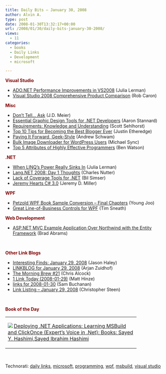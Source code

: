 ```yaml
---
title: Daily Bits – January 30, 2008
author: Alvin A.
type: post
date: 2008-01-30T13:32:17+00:00
url: /2008/01/30/daily-bits-january-30-2008/
views:
  - 11
categories:
  - books
  - Daily Links
  - Development
  - microsoft

---
```

**<font color="#800000">Visual Studio</font>**

  * <a href="http://blogs.devsource.com/devlife/content/data_access/adonet_performance_improvements_in_vs2008.html" target="_blank">ADO.NET Performance Improvements in VS2008</a> (Julia Lerman)
  * <a href="http://blogs.msdn.com/robcaron/archive/2008/01/27/7278319.aspx" target="_blank">Visual Studio 2008 Comprehensive Product Comparison</a> (Rob Caron)

**<font color="#800000">Misc</font>**

  * <a href="http://blogs.msdn.com/jmeier/archive/2008/01/28/don-t-tell-ask.aspx" target="_blank">Don&#8217;t Tell&#8230; Ask</a> (J.D. Meier)
  * <a href="http://www.ajaxninja.com/?p=299" target="_blank">Essential Graphic Design Tools for .NET Developers</a> (Aaron Stannard)
  * <a href="http://tynerblain.com/blog/2008/01/28/requirements-knowledge-and-understanding/" target="_blank">Requirements: Knowledge and Understanding</a> (Scott Sehlhorst)
  * <a href="http://www.codethinked.com/post/2008/01/Top-10-tips-for-becoming-the-best-blogger-ever.aspx" target="_blank">Top 10 Tips for Becoming the Best Blogger Ever</a> (Justin Etheredge)
  * <a href="http://www.blog.ingenuitynow.net/Paying+It+Forward+Geek+Style.aspx" target="_blank">Paying It Forward, Geek-Style</a> (Andrew Schwam)
  * <a href="http://michaelsync.net/2008/01/28/bulk-image-downloader-for-wordpress-users" target="_blank">Bulk Image Downloader for WordPress Users</a> (Michael Sync)
  * <a href="http://www.philosophicalgeek.com/2008/01/20/5-attributes-of-highly-effective-programmers/" target="_blank">Top 5 Attributes of Highly Effective Programmers</a> (Ben Watson)

**<font color="#800000">.NET</font>**

  * <a href="http://blogs.devsource.com/devlife/content/net_general/when_linqs_power_really_sinks_in.html" target="_blank">When LINQ&#8217;s Power Really Sinks In</a> (Julia Lerman)
  * <a href="http://headius.blogspot.com/2008/01/langnet-2008-day-1-thoughts.html" target="_blank">Lang.NET 2008: Day 1 Thoughts</a> (Charles Nutter)
  * <a href="http://weblogs.asp.net/bsimser/archive/2008/01/29/lack-of-coverage-tools-for-net.aspx" target="_blank">Lack of Coverage Tools for .NET</a> (Bil Simser)
  * <a href="http://codebetter.com/blogs/jeremy.miller/archive/2008/01/29/jeremy-hearts-c-3-0.aspx" target="_blank">Jeremy Hearts C# 3.0</a> (Jeremy D. Miller)

**<font color="#800000">WPF</font>**

  * <a href="http://blogs.msdn.com/vbteam/archive/2008/01/29/petzold-wpf-book-sample-conversion-final-chapters-young-joo.aspx" target="_blank">Petzold WPF Book Sample Conversion &#8211; Final Chapters</a> (Young Joo)
  * <a href="http://blogs.msdn.com/tims/archive/2008/01/30/great-line-of-business-controls-for-wpf.aspx" target="_blank">Great Line-of-Business Controls for WPF</a> (Tim Sneath)

**<font color="#800000">Web Development</font>**

  * <a href="http://blogs.msdn.com/brada/archive/2008/01/29/asp-net-mvc-example-application-over-northwind-with-the-entity-framework.aspx" target="_blank">ASP.NET MVC Example Application Over Northwind with the Entity Framework</a> (Brad Abrams)

&nbsp;

**<font color="#800000">Other Link Blogs</font>**

  * <a href="http://jasonhaley.com/blog/archive/2008/01/29/141133.aspx" target="_blank">Interesting Finds: January 29, 2008</a> (Jason Haley)
  * <a href="http://arjansworld.blogspot.com/2008/01/linkblog-for-january-29-2008.html" target="_blank">LINKBLOG for January 29, 2008</a> (Arjan Zuidhof)
  * <a href="http://blog.cwa.me.uk/2008/01/30/the-morning-brew-21/" target="_blank">The Morning Brew #21</a> (Chris Alcock)
  * <a href="http://mhinze.com/1-links-today-2008-01-29/" target="_blank">1 Link Today (2008-01-29)</a> (Matt Hinze)
  * <a href="http://afongen.com/blog/2008/01/29/links-for-2008-01-30/" target="_blank">links for 2008-01-30</a> (Sam Buchanan)
  * <a href="http://www.dotnetjunkies.com/WebLog/csteen/archive/2008/01/30/428861.aspx" target="_blank">Link Listing &#8211; January 29, 2008</a> (Christopher Steen)

&nbsp;

**<font color="#800000">Book of the Day</font>**

<div class="wlWriterSmartContent" id="scid:7dc1bd33-94bd-46fd-a20b-0131235bcd47:11c59d59-1ca6-438d-af3c-d60756a94878" style="padding-right: 0px; display: inline; padding-left: 0px; float: none; padding-bottom: 0px; margin: 0px; padding-top: 0px">
  <table cellspacing="0" cellpadding="2" width="400" border="0" unselectable="on">
    <tr>
      <td valign="top" width="400">
        <p>
          <a title="Deploying .NET Applications: Learning MSBuild and ClickOnce (Expert's Voice in .Net): Books: Sayed Y. Hashimi,Sayed Ibrahim Hashimi" href="http://www.amazon.com/exec/obidos/ASIN/1590596528/alvinashcraft-20"><img data-recalc-dims="1" decoding="async" src="https://i0.wp.com/images.amazon.com/images/P/1590596528.01.MZZZZZZZ.jpg?w=660" border="0" align="left" style="float:left" />Deploying .NET Applications: Learning MSBuild and ClickOnce (Expert&#8217;s Voice in .Net): Books: Sayed Y. Hashimi,Sayed Ibrahim Hashimi</a>
        </p>
      </td>
    </tr>
  </table>
</div>

&nbsp;

<div class="wlWriterSmartContent" id="scid:C16BAC14-9A3D-4c50-9394-FBFEF7A93539:6f75e27d-1973-4f7a-9df5-ee1a64d08da0" style="padding-right: 0px; display: inline; padding-left: 0px; padding-bottom: 0px; margin: 0px; padding-top: 0px">
  <!--dotnetkickit-->
</div>

<div class="wlWriterSmartContent" id="scid:d7bf807d-7bb0-458a-811f-90c51817d5c2:4fdf99d9-26ce-4f50-b9b4-a8246dc752c2" style="padding-right: 0px; display: inline; padding-left: 0px; padding-bottom: 0px; margin: 0px; padding-top: 0px">
  <p>
    <span class="TagSite">Technorati:</span> <a href="http://technorati.com/tag/daily+links" rel="tag" class="tag">daily links</a>, <a href="http://technorati.com/tag/microsoft" rel="tag" class="tag">microsoft</a>, <a href="http://technorati.com/tag/programming" rel="tag" class="tag">programming</a>, <a href="http://technorati.com/tag/wpf" rel="tag" class="tag">wpf</a>, <a href="http://technorati.com/tag/msbuild" rel="tag" class="tag">msbuild</a>, <a href="http://technorati.com/tag/visual+studio" rel="tag" class="tag">visual studio</a><br /><!-- StartInsertedTags: daily links, microsoft, programming, wpf, msbuild, visual studio :EndInsertedTags -->
  </p>
</div>